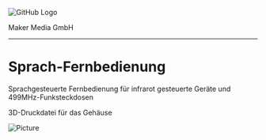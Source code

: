 ![GitHub Logo](http://www.heise.de/make/icons/make_logo.png) 

Maker Media GmbH
***

# Sprach-Fernbedienung
Sprachgesteuerte Fernbedienung für infrarot gesteuerte Geräte und 499MHz-Funksteckdosen

3D-Druckdatei für das Gehäuse 

![Picture](https://github.com/Make-Magazin/Sprach-Fernbedienung/blob/master/IMG_0047.JPG)
